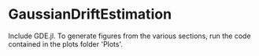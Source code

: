 # GaussianDriftEstimation

Include GDE.jl. To generate figures from the various sections, run the code contained in the plots folder 'Plots'.
